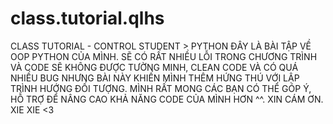 # class.tutorial.qlhs
CLASS TUTORIAL - CONTROL STUDENT > PYTHON
ĐÂY LÀ BÀI TẬP VỀ OOP PYTHON CỦA MÌNH.
SẼ CÓ RẤT NHIỀU LỖI TRONG CHƯƠNG TRÌNH VÀ CODE SẼ KHÔNG ĐƯỢC TƯỜNG MINH, CLEAN CODE VÀ CÓ QUÁ NHIỀU BUG NHƯNG BÀI NÀY KHIẾN MÌNH THÊM HỨNG THÚ VỚI LẬP TRÌNH HƯỚNG ĐỐI TƯỢNG.
  MÌNH RẤT MONG CÁC BẠN CÓ THỂ GÓP Ý, HỖ TRỢ ĐỂ NÂNG CAO KHẢ NĂNG CODE CỦA MÌNH HƠN ^^. XIN CÁM ƠN. XIE XIE <3
